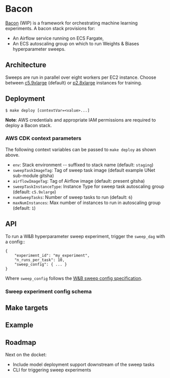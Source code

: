 # Bacon

[Bacon](https://en.wikipedia.org/wiki/Francis_Bacon) (WIP) is a framework for orchestrating machine learning experiments.
A bacon stack provisions for:
- An Airflow service running on ECS Fargate,
- An ECS autoscaling group on which to run Weights & Biases hyperparameter sweeps.


## Architecture


Sweeps are run in parallel over eight workers per EC2 instance.
Choose between [c5.9xlarge](https://aws.amazon.com/ec2/instance-types/c5/) (default) or [p2.8xlarge](https://aws.amazon.com/ec2/instance-types/p2/) instances for training.

## Deployment

```
$ make deploy [contextVar=<value>...]
```

**Note**: AWS credentials and appropriate IAM permissions are required to deploy a Bacon stack.

### AWS CDK context parameters

The following context variables can be passed to `make deploy` as shown above.
- `env`: Stack environment -- suffixed to stack name (default: `staging`)
- `sweepTaskImageTag`: Tag of sweep task image (default example UNet sub-module gitsha)
- `airflowImageTag`: Tag of Airflow image (default: present gitsha)
- `sweepTaskInstanceType`: Instance Type for sweep task autoscaling group (default: `c5.9xlarge`)
- `numSweepTasks`: Number of sweep tasks to run (default: `6`)
- `maxNumInstances`: Max number of instances to run in autoscaling group (default: `1`)


## API

To run a W&B hyperparameter sweep experiment, trigger the `sweep_dag` with a config::
```
{
    "experiment_id": "my_experiment",
    "n_runs_per_task": 10,
    "sweep_config": { ... }
}
```

Where `sweep_config` follows the [W&B sweep config specification](https://docs.wandb.ai/guides/sweeps/configuration).


### Sweep experiment config schema

## Make targets


## Example




## Roadmap

Next on the docket:
- Include model deployment support downstream of the sweep tasks
- CLI for triggering sweep experiments 


